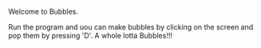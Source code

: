 Welcome to Bubbles.

Run the program and uou can make bubbles by clicking on the screen and pop them by pressing 'D'. A whole lotta Bubbles!!!

